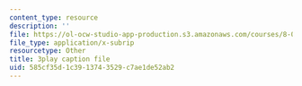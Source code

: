 ```yaml
---
content_type: resource
description: ''
file: https://ol-ocw-studio-app-production.s3.amazonaws.com/courses/8-03sc-physics-iii-vibrations-and-waves-fall-2016/585cf35d1c3913743529c7ae1de52ab2_sBKHUPDUI1o.srt
file_type: application/x-subrip
resourcetype: Other
title: 3play caption file
uid: 585cf35d-1c39-1374-3529-c7ae1de52ab2
---
```

